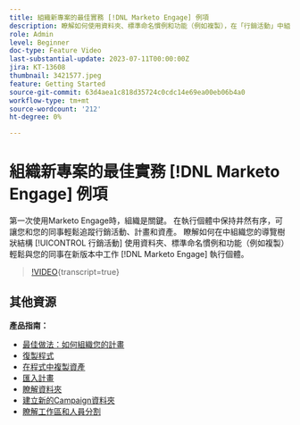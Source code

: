```yaml
---
title: 組織新專案的最佳實務 [!DNL Marketo Engage] 例項
description: 瞭解如何使用資料夾、標準命名慣例和功能（例如複製），在「行銷活動」中組織導覽樹狀結構，以便在新的Marketo Engage執行個體中輕鬆與同事合作。
role: Admin
level: Beginner
doc-type: Feature Video
last-substantial-update: 2023-07-11T00:00:00Z
jira: KT-13608
thumbnail: 3421577.jpeg
feature: Getting Started
source-git-commit: 63d4aea1c818d35724c0cdc14e69ea00eb06b4a0
workflow-type: tm+mt
source-wordcount: '212'
ht-degree: 0%

---
```



# 組織新專案的最佳實務 [!DNL Marketo Engage] 例項

第一次使用Marketo Engage時，組織是關鍵。 在執行個體中保持井然有序，可讓您和您的同事輕鬆追蹤行銷活動、計畫和資產。 瞭解如何在中組織您的導覽樹狀結構 [!UICONTROL 行銷活動] 使用資料夾、標準命名慣例和功能（例如複製）輕鬆與您的同事在新版本中工作 [!DNL Marketo Engage] 執行個體。 

>[!VIDEO](https://video.tv.adobe.com/v/3421577/?learn=on){transcript=true}

## 其他資源

**產品指南：**

* [最佳做法：如何組織您的計畫](https://experienceleague.adobe.com/docs/marketo/using/product-docs/core-marketo-concepts/programs/working-with-programs/best-practice-how-to-organize-your-programs.html)
* [復製程式](https://experienceleague.adobe.com/docs/marketo/using/product-docs/core-marketo-concepts/programs/working-with-programs/clone-a-program.html)
* [在程式中複製資產](https://experienceleague.adobe.com/docs/marketo/using/product-docs/core-marketo-concepts/programs/working-with-programs/clone-an-asset-in-a-program.html)
* [匯入計畫](https://experienceleague.adobe.com/docs/marketo/using/product-docs/core-marketo-concepts/programs/working-with-programs/import-a-program.html)
* [瞭解資料夾](https://experienceleague.adobe.com/docs/marketo/using/product-docs/core-marketo-concepts/miscellaneous/understanding-folders.html)
* [建立新的Campaign資料夾](https://experienceleague.adobe.com/docs/marketo/using/product-docs/core-marketo-concepts/miscellaneous/create-new-campaign-folder.html)
* [瞭解工作區和人員分割](https://experienceleague.adobe.com/docs/marketo/using/product-docs/administration/workspaces-and-person-partitions/understanding-workspaces-and-person-partitions.html)
